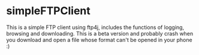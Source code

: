 # simpleFTPClient
This is a simple FTP client using ftp4j, includes the functions of logging, browsing and downloading.
This is a beta version and probably crash when you download and open a file whose format can't be opened in your phone :)
